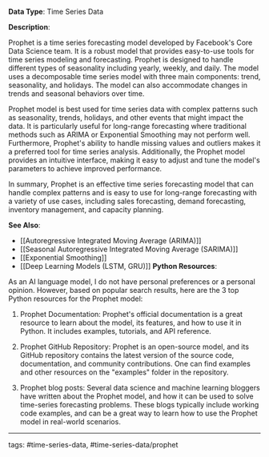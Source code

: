 **Data Type**: Time Series Data

**Description**:

Prophet is a time series forecasting model developed by Facebook's Core Data Science team. It is a robust model that provides easy-to-use tools for time series modeling and forecasting. Prophet is designed to handle different types of seasonality including yearly, weekly, and daily. The model uses a decomposable time series model with three main components: trend, seasonality, and holidays. The model can also accommodate changes in trends and seasonal behaviors over time.

Prophet model is best used for time series data with complex patterns such as seasonality, trends, holidays, and other events that might impact the data. It is particularly useful for long-range forecasting where traditional methods such as ARIMA or Exponential Smoothing may not perform well. Furthermore, Prophet's ability to handle missing values and outliers makes it a preferred tool for time series analysis. Additionally, the Prophet model provides an intuitive interface, making it easy to adjust and tune the model's parameters to achieve improved performance.

In summary, Prophet is an effective time series forecasting model that can handle complex patterns and is easy to use for long-range forecasting with a variety of use cases, including sales forecasting, demand forecasting, inventory management, and capacity planning.

**See Also**:

- [[Autoregressive Integrated Moving Average (ARIMA)]]
- [[Seasonal Autoregressive Integrated Moving Average (SARIMA)]]
- [[Exponential Smoothing]]
- [[Deep Learning Models (LSTM, GRU)]]
**Python Resources**:

As an AI language model, I do not have personal preferences or a personal opinion. However, based on popular search results, here are the 3 top Python resources for the Prophet model:

1. Prophet Documentation: Prophet's official documentation is a great resource to learn about the model, its features, and how to use it in Python. It includes examples, tutorials, and API reference.

2. Prophet GitHub Repository: Prophet is an open-source model, and its GitHub repository contains the latest version of the source code, documentation, and community contributions. One can find examples and other resources on the "examples" folder in the repository.

3. Prophet blog posts: Several data science and machine learning bloggers have written about the Prophet model, and how it can be used to solve time-series forecasting problems. These blogs typically include working code examples, and can be a great way to learn how to use the Prophet model in real-world scenarios.


---
tags: #time-series-data, #time-series-data/prophet
